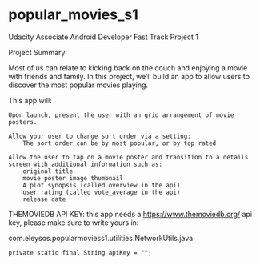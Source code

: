 # popular_movies_s1
Udacity Associate Android Developer Fast Track Project 1

Project Summary

Most of us can relate to kicking back on the couch and enjoying a movie with friends and family. In this project, we’ll build an app to allow users to discover the most popular movies playing.

This app will:

	Upon launch, present the user with an grid arrangement of movie posters.
	
	Allow your user to change sort order via a setting:
		The sort order can be by most popular, or by top rated

	Allow the user to tap on a movie poster and transition to a details screen with additional information such as:
		original title
		movie poster image thumbnail
		A plot synopsis (called overview in the api)
		user rating (called vote_average in the api)
		release date


THEMOVIEDB API KEY: this app needs a https://www.themoviedb.org/ api key, please make sure to write yours in:

 com.eleysos.popularmoviess1.utilities.NetworkUtils.java
 
    private static final String apiKey = "";